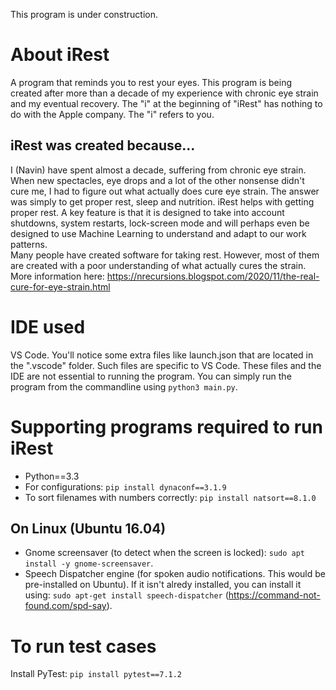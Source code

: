 This program is under construction.
  
# About iRest  
A program that reminds you to rest your eyes. This program is being created after more than a decade of my experience with chronic eye strain and my eventual recovery. The "i" at the beginning of "iRest" has nothing to do with the Apple company. The "i" refers to you.
  
## iRest was created because...
I (Navin) have spent almost a decade, suffering from chronic eye strain. When new spectacles, eye drops and a lot of the other nonsense didn't cure me, I had to figure out what actually does cure eye strain. The answer was simply to get proper rest, sleep and nutrition. iRest helps with getting proper rest. A key feature is that it is designed to take into account shutdowns, system restarts, lock-screen mode and will perhaps even be designed to use Machine Learning to understand and adapt to our work patterns.   
Many people have created software for taking rest. However, most of them are created with a poor understanding of what actually cures the strain.  
More information here: https://nrecursions.blogspot.com/2020/11/the-real-cure-for-eye-strain.html
  

# IDE used  
VS Code. You'll notice some extra files like launch.json that are located in the ".vscode" folder. Such files are specific to VS Code. These files and the IDE are not essential to running the program. You can simply run the program from the commandline using `python3 main.py`.
  

# Supporting programs required to run iRest 
* Python==3.3   
* For configurations: `pip install dynaconf==3.1.9`  
* To sort filenames with numbers correctly: `pip install natsort==8.1.0`  
  
## On Linux (Ubuntu 16.04)  
* Gnome screensaver (to detect when the screen is locked): `sudo apt install -y gnome-screensaver`.
* Speech Dispatcher engine (for spoken audio notifications. This would be pre-installed on Ubuntu). If it isn't alredy installed, you can install it using: `sudo apt-get install speech-dispatcher` (https://command-not-found.com/spd-say).
  
  
# To run test cases  
Install PyTest: `pip install pytest==7.1.2`  

